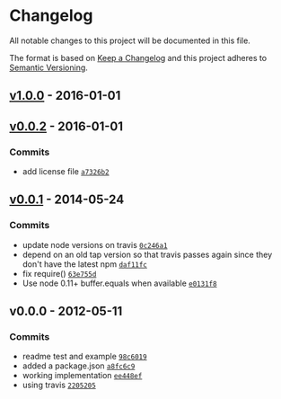# Changelog

All notable changes to this project will be documented in this file.

The format is based on [Keep a Changelog](https://keepachangelog.com/en/1.0.0/)
and this project adheres to [Semantic Versioning](https://semver.org/spec/v2.0.0.html).

## [v1.0.0](https://github.com/inspect-js/buffer-equal/compare/v0.0.2...v1.0.0) - 2016-01-01

## [v0.0.2](https://github.com/inspect-js/buffer-equal/compare/v0.0.1...v0.0.2) - 2016-01-01

### Commits

- add license file [`a7326b2`](https://github.com/inspect-js/buffer-equal/commit/a7326b2a0b34b98ba0d4d63cb126357175244847)

## [v0.0.1](https://github.com/inspect-js/buffer-equal/compare/v0.0.0...v0.0.1) - 2014-05-24

### Commits

- update node versions on travis [`0c246a1`](https://github.com/inspect-js/buffer-equal/commit/0c246a19136b82311e2289d629387a5e121796ef)
- depend on an old tap version so that travis passes again since they don't have the latest npm [`daf11fc`](https://github.com/inspect-js/buffer-equal/commit/daf11fca167cf6931f9a6a8071e508fdf015e09a)
- fix require() [`63e755d`](https://github.com/inspect-js/buffer-equal/commit/63e755dde568e0663314803c477de69efeea96af)
- Use node 0.11+ buffer.equals when available [`e0131f8`](https://github.com/inspect-js/buffer-equal/commit/e0131f82eb2f0fa0d0fcb72963d83f75ddc338c1)

## v0.0.0 - 2012-05-11

### Commits

- readme test and example [`98c6019`](https://github.com/inspect-js/buffer-equal/commit/98c601934a06da2ef2085574ae7ff6da3eebe8ad)
- added a package.json [`a8fc6c9`](https://github.com/inspect-js/buffer-equal/commit/a8fc6c93dfa95931eeaf5f0f4f6a9295c626a4a0)
- working implementation [`ee448ef`](https://github.com/inspect-js/buffer-equal/commit/ee448efb8e3550fd234e78213b34bff59ae04055)
- using travis [`2205205`](https://github.com/inspect-js/buffer-equal/commit/2205205c07a121cfabed2f696133638ded5302fa)
